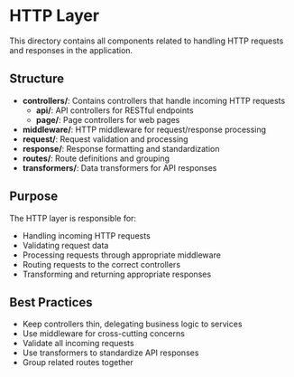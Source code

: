 # HTTP Layer

This directory contains all components related to handling HTTP requests and responses in the application.

## Structure

- **controllers/**: Contains controllers that handle incoming HTTP requests
  - **api/**: API controllers for RESTful endpoints
  - **page/**: Page controllers for web pages
- **middleware/**: HTTP middleware for request/response processing
- **request/**: Request validation and processing
- **response/**: Response formatting and standardization
- **routes/**: Route definitions and grouping
- **transformers/**: Data transformers for API responses

## Purpose

The HTTP layer is responsible for:
- Handling incoming HTTP requests
- Validating request data
- Processing requests through appropriate middleware
- Routing requests to the correct controllers
- Transforming and returning appropriate responses

## Best Practices

- Keep controllers thin, delegating business logic to services
- Use middleware for cross-cutting concerns
- Validate all incoming requests
- Use transformers to standardize API responses
- Group related routes together
